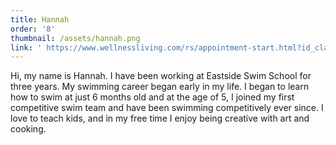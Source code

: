 ```yaml
---
title: Hannah
order: '8'
thumbnail: /assets/hannah.png
link: ' https://www.wellnessliving.com/rs/appointment-start.html?id_class_tab=3&id_mode=1&k_business=248418&k_class_tab=24092&k_service=132501'
---
```

Hi, my name is Hannah. I have been working at Eastside Swim School for three years. My swimming career began early in my life. I began to learn how to swim at just 6 months old and at the age of 5, I joined my first competitive swim team and have been swimming competitively ever since. I love to teach kids, and in my free time I enjoy being creative with art and cooking. 
